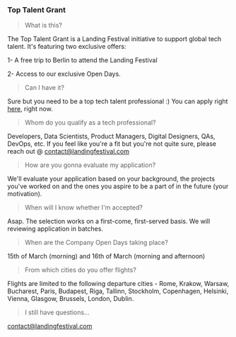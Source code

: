 
### Top Talent Grant

> What is this?

The Top Talent Grant is a Landing Festival initiative to support global tech talent. It's featuring two exclusive offers:

1- A free trip to Berlin to attend the Landing Festival

2- Access to our exclusive Open Days.

> Can I have it?

Sure but you need to be a top tech talent professional :) You can apply right [here](https://landingfestival.com/top_talent), right now.

> Whom do you qualify as a tech professional?

Developers, Data Scientists, Product Managers, Digital Designers, QAs, DevOps, etc. If you feel like you're a fit but you're not quite sure, please reach out @ contact@landingfestival.com

> How are you gonna evaluate my application?

We'll evaluate your application based on your background, the projects you've worked on and the ones you aspire to be a part of in the future (your motivation). 

> When will I know whether I'm accepted?

Asap. The selection works on a first-come, first-served basis. We will reviewing application in batches. 

> When are the Company Open Days taking place?

15th of March (morning) and 16th of March (morning and afternoon)

> From which cities do you offer flights?

Flights are limited to the following departure cities - Rome, Krakow, Warsaw, Bucharest, Paris, Budapest, Riga, Tallinn,  Stockholm, Copenhagen, Helsinki, Vienna, Glasgow, Brussels, London, Dublin.

> I still have questions...

contact@landingfestival.com
